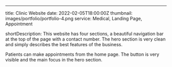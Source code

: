 ---
title: Clinic Website
date: 2022-02-05T18:00:00Z
thumbnail: images/portfolio/portfolio-4.png
service: Medical, Landing Page, Appointment

shortDescription: This website has four sections, a beautiful navigation bar at the top of the page with a contact number. The hero section is very clean and simply describes the best features of the business.

Patients can make appointments from the home page. The button is very visible and the main focus in the hero section.
